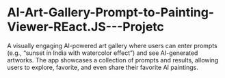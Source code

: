# AI-Art-Gallery-Prompt-to-Painting-Viewer-REact.JS---Projetc
A visually engaging AI-powered art gallery where users can enter prompts (e.g., “sunset in India with watercolor effect”) and see AI-generated artworks. The app showcases a collection of prompts and results, allowing users to explore, favorite, and even share their favorite AI paintings.
